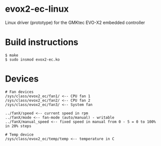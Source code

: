 # evox2-ec-linux
Linux driver (prototype) for the GMKtec EVO-X2 embedded controller

# Build instructions
```
$ make
$ sudo insmod evox2-ec.ko
```

# Devices
```
# Fan devices
/sys/class/evox2_ec/fan1/ <-- CPU fan 1
/sys/class/evox2_ec/fan2/ <-- CPU fan 2
/sys/class/evox2_ec/fan3/ <-- System fan

../fanX/speed <-- current speed in rpm
../fanX/mode <-- fan-mode (auto/manual) - writable
../fanX/manual_speed <-- fixed speed in manual from 0 - 5 = 0 to 100% in 20% steps

# Temp device
/sys/class/evox2_ec/temp/temp <-- temperature in C
```
